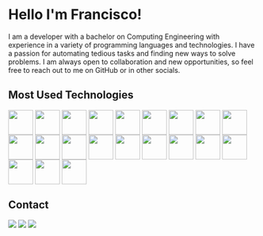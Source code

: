 <h1>Hello I'm Francisco!</h1>

<div style="">
  <p>I am a developer with a bachelor on Computing Engineering with experience in a variety of programming languages and technologies. I have a passion for automating tedious tasks and finding new ways to solve problems. I am always open to collaboration and new opportunities, so feel free to reach out to me on GitHub or in other socials.</p>
</div>

<h2> Most Used Technologies </h2>
<div style="display: inline_block"> 
  <img align="center" width="50px" height="50px" src="https://cdn.jsdelivr.net/gh/devicons/devicon/icons/python/python-original.svg" />
  <img align="center" width="50px" height="50px" src="https://cdn.jsdelivr.net/gh/devicons/devicon/icons/numpy/numpy-original.svg" />
  <img align="center" width="50px" height="50px" src="https://cdn.jsdelivr.net/gh/devicons/devicon/icons/pandas/pandas-original-wordmark.svg" />
  <img align="center" width="50px" height="50px" src="https://cdn.jsdelivr.net/gh/devicons/devicon/icons/pytorch/pytorch-original.svg" />
  <img align="center" width="50px" height="50px" src="https://cdn.jsdelivr.net/gh/devicons/devicon/icons/opencv/opencv-original-wordmark.svg" />
  <img align="center" width="50px" height="50px" src="https://cdn.jsdelivr.net/gh/devicons/devicon/icons/anaconda/anaconda-original.svg" />
  
  <img align="center" width="50px" height="50px" src="https://cdn.jsdelivr.net/gh/devicons/devicon/icons/c/c-original.svg" />
  <img align="center" width="50px" height="50px" width="50px" height="50px" src="https://cdn.jsdelivr.net/gh/devicons/devicon/icons/cplusplus/cplusplus-original.svg" />
  <img align="center" width="50px" height="50px" src="https://cdn.jsdelivr.net/gh/devicons/devicon/icons/csharp/csharp-original.svg" />
  <img align="center" width="50px" height="50px" src="https://cdn.jsdelivr.net/gh/devicons/devicon/icons/dotnetcore/dotnetcore-original.svg" />
  <img align="center" width="50px" height="50px" src="https://cdn.jsdelivr.net/gh/devicons/devicon/icons/html5/html5-original.svg" />
  <img align="center" width="50px" height="50px" src="https://cdn.jsdelivr.net/gh/devicons/devicon/icons/css3/css3-original.svg" />
  <img align="center" width="50px" height="50px" src="https://cdn.jsdelivr.net/gh/devicons/devicon/icons/javascript/javascript-original.svg" />
  <img align="center" width="50px" height="50px" src="https://cdn.jsdelivr.net/gh/devicons/devicon/icons/microsoftsqlserver/microsoftsqlserver-plain-wordmark.svg" />
  <img align="center" width="50px" height="50px" src="https://cdn.jsdelivr.net/gh/devicons/devicon/icons/bootstrap/bootstrap-original.svg" />
  <img align="center" width="50px" height="50px" src="https://cdn.jsdelivr.net/gh/devicons/devicon/icons/opengl/opengl-original.svg" />
  <img align="center" width="50px" height="50px" src="https://cdn.jsdelivr.net/gh/devicons/devicon/icons/threejs/threejs-original-wordmark.svg" />
  <img align="center" width="50px" height="50px" src="https://cdn.jsdelivr.net/gh/devicons/devicon/icons/matlab/matlab-original.svg" />
  <img align="center" width="50px" height="50px" src="https://cdn.jsdelivr.net/gh/devicons/devicon/icons/git/git-original.svg" />
  <img align="center" width="50px" height="50px" src="https://cdn.jsdelivr.net/gh/devicons/devicon/icons/linux/linux-original.svg" />
  <img align="center" width="50px" height="50px" src="https://cdn.jsdelivr.net/gh/devicons/devicon/icons/raspberrypi/raspberrypi-original.svg" />
        
  </div>


<h2> Contact </h2>
<div> 
  <a href="mailto: franciscodnconceicao@gmail.com" target="_blank" ><img src="https://img.shields.io/badge/Gmail-D14836?style=for-the-badge&logo=gmail&logoColor=white" /></a>
  <a href="https://github.com/FranciscoDNConceicao" target="_blank" ><img src="https://img.shields.io/badge/GitHub-100000?style=for-the-badge&logo=github&logoColor=white" /></a>
  <a href="https://www.linkedin.com/in/francisco-concei%C3%A7%C3%A3o-a63562198/" target="_blank" ><img src="https://img.shields.io/badge/LinkedIn-0077B5?style=for-the-badge&logo=linkedin&logoColor=white"/></a>
</div>  

